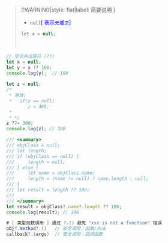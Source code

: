<br/>

>[!WARNING|style: flat|label: 简要说明 ]
>
>- `null`<span style='color:Blue'>[ 表示`无`或`空`]</span>
>
> ```csharp
>let x = null;
> 
>
> ```
>
>
>
><br/>

```javascript
// 空合并运算符 (??)
let x = null;
let y = x ?? 100;
console.log(y);  // 100
    
let z = null;
/*
 * 等效: 
 *   if(z == null)
        z = 300;
 *
 * */
z ??= 300;
console.log(z); // 300

/// <summary>
/// objClass = null;
/// let length;
/// if (objClass == null) {
///     length = null;
/// } else {
///     let name = objClass.name;
///     length = (name != null) ? name.length : null;
/// }
/// let result = length ?? 100;
/// 
/// </summary>
let result = objClass?.name?.length ?? 100;
console.log(result); // 100


```

```csharp
# [ 类型函数调用 ] 通过 ?.() 避免 "xxx is not a function" 错误
obj?.method?.()   // 安全调用：函数/方法
callback?.(args)  // 安全调用：回调函数


```

